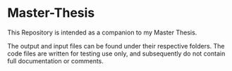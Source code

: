 # Master-Thesis
This Repository is intended as a companion to my Master Thesis. 

The output and input files can be found under their respective folders. The code files are written for testing use only, and subsequently do not contain full documentation or comments.
